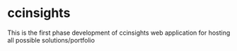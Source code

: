 # ccinsights
This is the first phase development of ccinsights web application for hosting all possible solutions/portfolio  
